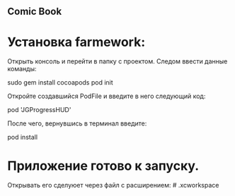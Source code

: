 ## Comic Book

# Установка farmework: 
Открыть консоль и перейти в папку с проектом. 
Следом ввести данные команды: 

sudo gem install cocoapods
pod init

Откройте создавшийся PodFile и введите в него следующий код: 

pod 'JGProgressHUD'

После чего, вернувшись в терминал введите: 

pod install 

# Приложение готово к запуску.

Открывать его сделуюет через файл с расширением: # .xcworkspace
